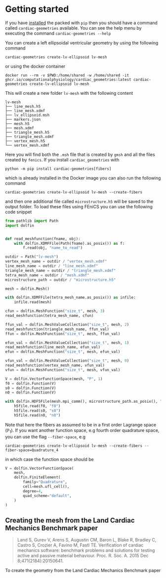 # Getting started

If you have [installed](install.md) the packed with `pip` then you should have a command called `cardiac-geometries` available. You can see the help menu by executing the command `cardiac-geometries --help`

You can create a left ellipsoidal ventricular geometry by using the following command

```
cardiac-geometries create-lv-ellipsoid lv-mesh
```
or using the docker container
```
docker run --rm -v $PWD:/home/shared -w /home/shared -it ghcr.io/computationalphysiology/cardiac_geometries:latest cardiac-geometries create-lv-ellipsoid lv-mesh
```
This will create a new folder `lv-mesh` with the following content
```
lv-mesh
├── line_mesh.h5
├── line_mesh.xdmf
├── lv_ellipsoid.msh
├── markers.json
├── mesh.h5
├── mesh.xdmf
├── triangle_mesh.h5
├── triangle_mesh.xdmf
├── vertex_mesh.h5
└── vertex_mesh.xdmf
```
Here you will find both the `.msh` file that is created by `gmsh` and all the files created by `fenics`. If you install `cardiac_geometries` with
```
python -m pip install cardiac-geometries[fibers]
```
which is already installed in the Docker image you can also run the following command
```
cardiac-geometries create-lv-ellipsoid lv-mesh --create-fibers
```
and then one additional file called `microstructure.h5` will be saved to the output folder. To load these files using FEniCS you can use the following code snippet

```python
from pathlib import Path
import dolfin


def read_meshfunction(fname, obj):
    with dolfin.XDMFFile(Path(fname).as_posix()) as f:
        f.read(obj, "name_to_read")

outdir = Path("lv-mesh")
vertex_mesh_name = outdir / "vertex_mesh.xdmf"
line_mesh_name = outdir / "line_mesh.xdmf"
triangle_mesh_name = outdir / "triangle_mesh.xdmf"
tetra_mesh_name = outdir / "mesh.xdmf"
microstructure_path = outdir / "microstructure.h5"

mesh = dolfin.Mesh()

with dolfin.XDMFFile(tetra_mesh_name.as_posix()) as infile:
    infile.read(mesh)

cfun = dolfin.MeshFunction("size_t", mesh, 3)
read_meshfunction(tetra_mesh_name, cfun)

ffun_val = dolfin.MeshValueCollection("size_t", mesh, 2)
read_meshfunction(triangle_mesh_name, ffun_val)
ffun = dolfin.MeshFunction("size_t", mesh, ffun_val)

efun_val = dolfin.MeshValueCollection("size_t", mesh, 1)
read_meshfunction(line_mesh_name, efun_val)
efun = dolfin.MeshFunction("size_t", mesh, efun_val)

vfun_val = dolfin.MeshValueCollection("size_t", mesh, 0)
read_meshfunction(vertex_mesh_name, vfun_val)
vfun = dolfin.MeshFunction("size_t", mesh, vfun_val)

V = dolfin.VectorFunctionSpace(mesh, "P", 1)
f0 = dolfin.Function(V)
s0 = dolfin.Function(V)
n0 = dolfin.Function(V)

with dolfin.HDF5File(mesh.mpi_comm(), microstructure_path.as_posix(), "r") as h5file:
    h5file.read(f0, "f0")
    h5file.read(s0, "s0")
    h5file.read(n0, "n0")
```

Note that here the fibers as assumed to be in a first order Lagrange space ($\mathbb{P}_1$). If you want another function space, e.g fourth order quadrature space, you can use the flag `--fiber-space`, e.g

```
cardiac-geometries create-lv-ellipsoid lv-mesh --create-fibers --fiber-space=Quadrature_4
```
in which case the function space should be
```python
V = dolfin.VectorFunctionSpace(
    mesh,
    dolfin.FiniteElement(
        family="Quadrature",
        cell=mesh.ufl_cell(),
        degree=4,
        quad_scheme="default",
    )
)
```

## Creating the mesh from the Land Cardiac Mechanics Benchmark paper

> Land S, Gurev V, Arens S, Augustin CM, Baron L, Blake R, Bradley C, Castro S,
 Crozier A, Favino M, Fastl TE. Verification of cardiac mechanics software:
 benchmark problems and solutions for testing active and passive material
 behaviour. Proc. R. Soc. A. 2015 Dec 8;471(2184):20150641.

To create the geometry from the Land Cardiac Mechanics Benchmark paper
